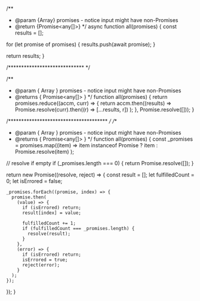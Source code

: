 /**
 * @param {Array<any>} promises - notice input might have non-Promises
 * @return {Promise<any[]>}
 */
async function all(promises) {
  const results = [];

  for (let promise of promises) {
    results.push(await promise);
  }

  return results;
}

/***************************** */

/**
 * @param { Array<any> } promises - notice input might have non-Promises
 * @returns { Promise<any[]> }
 */
function all(promises) {
  return promises.reduce((accm, curr) => {
    return accm.then((results) =>
      Promise.resolve(curr).then((r) => [...results, r])
    );
  }, Promise.resolve([]));
}

/************************************** */
/**
 * @param { Array<any> } promises - notice input might have non-Promises
 * @returns { Promise<any[]> }
 */
function all(promises) {
  const _promises = promises.map((item) =>
    item instanceof Promise ? item : Promise.resolve(item)
  );

  // resolve if empty
  if (_promises.length === 0) {
    return Promise.resolve([]);
  }

  return new Promise((resolve, reject) => {
    const result = [];
    let fulfilledCount = 0;
    let isErrored = false;

    _promises.forEach((promise, index) => {
      promise.then(
        (value) => {
          if (isErrored) return;
          result[index] = value;

          fulfilledCount += 1;
          if (fulfilledCount === _promises.length) {
            resolve(result);
          }
        },
        (error) => {
          if (isErrored) return;
          isErrored = true;
          reject(error);
        }
      );
    });
  });
}

